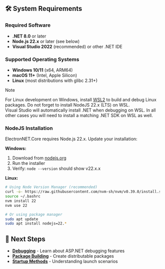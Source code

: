 
## 🛠 System Requirements

### Required Software

- **.NET 8.0** or later
- **Node.js 22.x** or later (see below)
- **Visual Studio 2022** (recommended) or other .NET IDE

### Supported Operating Systems

- **Windows 10/11** (x64, ARM64)
- **macOS 11+** (Intel, Apple Silicon)
- **Linux** (most distributions with glibc 2.31+)

> [!Note]  
> For Linux development on Windows, install [WSL2](https://docs.microsoft.com/windows/wsl/install) to build and debug Linux packages.
> Do not forget to install NodeJS 22.x (LTS) on WSL.  
> Visual Studio will automatically install .NET when debugging on WSL. In all other cases you will need to install a matching .NET SDK on WSL as well.


### NodeJS Installation


ElectronNET.Core requires Node.js 22.x. Update your installation:

**Windows:**

1. Download from [nodejs.org](https://nodejs.org)
2. Run the installer
3. Verify: `node --version` should show v22.x.x

**Linux:**

```bash
# Using Node Version Manager (recommended)
curl -o- https://raw.githubusercontent.com/nvm-sh/nvm/v0.39.0/install.sh | bash
source ~/.bashrc
nvm install 22
nvm use 22

# Or using package manager
sudo apt update
sudo apt install nodejs=22.*
```


## 🚀 Next Steps

- **[Debugging](../Using/Debugging.md)** - Learn about ASP.NET debugging features
- **[Package Building](../Using/Package-Building.md)** - Create distributable packages
- **[Startup Methods](../Using/Startup-Methods.md)** - Understanding launch scenarios

